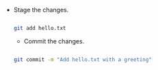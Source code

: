 - Stage the changes.

   ```bash

   git add hello.txt

   ```

  - Commit the changes.

   ```bash

   git commit -m "Add hello.txt with a greeting"